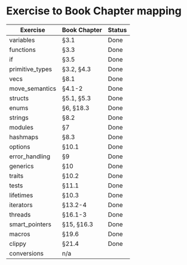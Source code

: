 # Exercise to Book Chapter mapping

| Exercise               | Book Chapter        | Status |
| ---------------------- | ------------------- | - |
| variables              | §3.1                | Done |
| functions              | §3.3                | Done |
| if                     | §3.5                | Done |
| primitive_types        | §3.2, §4.3          | Done |
| vecs                   | §8.1                | Done |
| move_semantics         | §4.1-2              | Done |
| structs                | §5.1, §5.3          | Done |
| enums                  | §6, §18.3           | Done |
| strings                | §8.2                | Done |
| modules                | §7                  | Done |
| hashmaps               | §8.3                | Done |
| options                | §10.1               | Done |
| error_handling         | §9                  | Done |
| generics               | §10                 | Done |
| traits                 | §10.2               | Done |
| tests                  | §11.1               | Done |
| lifetimes              | §10.3               | Done |
| iterators              | §13.2-4             | Done |
| threads                | §16.1-3             | Done |
| smart_pointers         | §15, §16.3          | Done |
| macros                 | §19.6               | Done |
| clippy                 | §21.4               | Done |
| conversions            | n/a                 |
